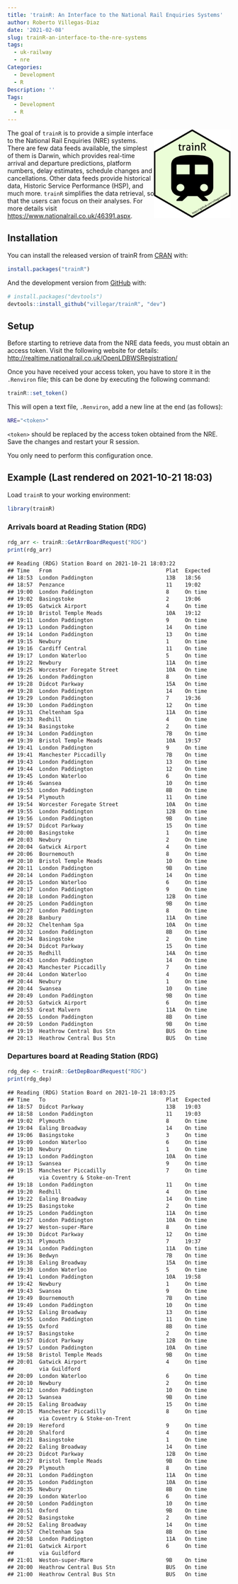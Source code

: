 ```yaml
---
title: 'trainR: An Interface to the National Rail Enquiries Systems'
author: Roberto Villegas-Diaz
date: '2021-02-08'
slug: trainR-an-interface-to-the-nre-systems
tags:
  - uk-railway
  - nre
Categories:
  - Development
  - R
Description: ''
Tags:
  - Development
  - R
---
```


<img src="https://raw.githubusercontent.com/villegar/trainR/main/inst/images/logo.png" alt="logo" align="right" height=200px/>

The goal of `trainR` is to provide a simple interface to the 
National Rail Enquiries (NRE) systems. There are few data feeds 
available, the simplest of them is Darwin, which provides real-time 
arrival and departure predictions, platform numbers, delay estimates, 
schedule changes and cancellations. Other data feeds provide historical 
data, Historic Service Performance (HSP), and much more. `trainR` 
simplifies the data retrieval, so that the users can focus on their 
analyses. For more details visit 
https://www.nationalrail.co.uk/46391.aspx.

## Installation

You can install the released version of trainR from [CRAN](https://CRAN.R-project.org) with:

``` r
install.packages("trainR")
```

And the development version from [GitHub](https://github.com/) with:

``` r
# install.packages("devtools")
devtools::install_github("villegar/trainR", "dev")
```

## Setup
Before starting to retrieve data from the NRE data feeds, you must obtain an access token. 
Visit the following website for details: http://realtime.nationalrail.co.uk/OpenLDBWSRegistration/

Once you have received your access token, you have to store it in the `.Renviron` file; this can be 
done by executing the following command:


```r
trainR::set_token()
```

This will open a text file, `.Renviron`, add a new line at the end (as follows):

```bash
NRE="<token>"
```

`<token>` should be replaced by the access token obtained from the NRE. Save the changes and restart 
your R session.

You only need to perform this configuration once.

## Example (Last rendered on 2021-10-21 18:03)

Load `trainR` to your working environment:

```r
library(trainR)
```

### Arrivals board at Reading Station (RDG)


```r
rdg_arr <- trainR::GetArrBoardRequest("RDG")
print(rdg_arr)
```

```
## Reading (RDG) Station Board on 2021-10-21 18:03:22
## Time   From                                    Plat  Expected
## 18:53  London Paddington                       13B   18:56
## 18:57  Penzance                                11    19:02
## 19:00  London Paddington                       8     On time
## 19:02  Basingstoke                             2     19:06
## 19:05  Gatwick Airport                         4     On time
## 19:10  Bristol Temple Meads                    10A   19:12
## 19:11  London Paddington                       9     On time
## 19:13  London Paddington                       14    On time
## 19:14  London Paddington                       13    On time
## 19:15  Newbury                                 1     On time
## 19:16  Cardiff Central                         11    On time
## 19:17  London Waterloo                         5     On time
## 19:22  Newbury                                 11A   On time
## 19:25  Worcester Foregate Street               10A   On time
## 19:26  London Paddington                       8     On time
## 19:28  Didcot Parkway                          15A   On time
## 19:28  London Paddington                       14    On time
## 19:29  London Paddington                       7     19:36
## 19:30  London Paddington                       12    On time
## 19:31  Cheltenham Spa                          11A   On time
## 19:33  Redhill                                 4     On time
## 19:34  Basingstoke                             2     On time
## 19:34  London Paddington                       7B    On time
## 19:39  Bristol Temple Meads                    10A   19:57
## 19:41  London Paddington                       9     On time
## 19:41  Manchester Piccadilly                   7B    On time
## 19:43  London Paddington                       13    On time
## 19:44  London Paddington                       12    On time
## 19:45  London Waterloo                         6     On time
## 19:46  Swansea                                 10    On time
## 19:53  London Paddington                       8B    On time
## 19:54  Plymouth                                11    On time
## 19:54  Worcester Foregate Street               10A   On time
## 19:55  London Paddington                       12B   On time
## 19:56  London Paddington                       9B    On time
## 19:57  Didcot Parkway                          15    On time
## 20:00  Basingstoke                             1     On time
## 20:03  Newbury                                 2     On time
## 20:04  Gatwick Airport                         4     On time
## 20:06  Bournemouth                             8     On time
## 20:10  Bristol Temple Meads                    10    On time
## 20:11  London Paddington                       9B    On time
## 20:14  London Paddington                       14    On time
## 20:15  London Waterloo                         6     On time
## 20:17  London Paddington                       9     On time
## 20:18  London Paddington                       12B   On time
## 20:25  London Paddington                       9B    On time
## 20:27  London Paddington                       8     On time
## 20:28  Banbury                                 11A   On time
## 20:32  Cheltenham Spa                          10A   On time
## 20:32  London Paddington                       8B    On time
## 20:34  Basingstoke                             2     On time
## 20:34  Didcot Parkway                          15    On time
## 20:35  Redhill                                 14A   On time
## 20:43  London Paddington                       14    On time
## 20:43  Manchester Piccadilly                   7     On time
## 20:44  London Waterloo                         4     On time
## 20:44  Newbury                                 1     On time
## 20:44  Swansea                                 10    On time
## 20:49  London Paddington                       9B    On time
## 20:53  Gatwick Airport                         6     On time
## 20:53  Great Malvern                           11A   On time
## 20:55  London Paddington                       8B    On time
## 20:59  London Paddington                       9B    On time
## 19:19  Heathrow Central Bus Stn                BUS   On time
## 20:13  Heathrow Central Bus Stn                BUS   On time
```

### Departures board at Reading Station (RDG)


```r
rdg_dep <- trainR::GetDepBoardRequest("RDG")
print(rdg_dep)
```

```
## Reading (RDG) Station Board on 2021-10-21 18:03:25
## Time   To                                      Plat  Expected
## 18:57  Didcot Parkway                          13B   19:03
## 18:58  London Paddington                       11    19:03
## 19:02  Plymouth                                8     On time
## 19:04  Ealing Broadway                         14    On time
## 19:06  Basingstoke                             3     On time
## 19:09  London Waterloo                         6     On time
## 19:10  Newbury                                 1     On time
## 19:13  London Paddington                       10A   On time
## 19:13  Swansea                                 9     On time
## 19:15  Manchester Piccadilly                   7     On time
##        via Coventry & Stoke-on-Trent           
## 19:18  London Paddington                       11    On time
## 19:20  Redhill                                 4     On time
## 19:22  Ealing Broadway                         14    On time
## 19:25  Basingstoke                             2     On time
## 19:25  London Paddington                       11A   On time
## 19:27  London Paddington                       10A   On time
## 19:27  Weston-super-Mare                       8     On time
## 19:30  Didcot Parkway                          12    On time
## 19:31  Plymouth                                7     19:37
## 19:34  London Paddington                       11A   On time
## 19:36  Bedwyn                                  7B    On time
## 19:38  Ealing Broadway                         15A   On time
## 19:39  London Waterloo                         5     On time
## 19:41  London Paddington                       10A   19:58
## 19:42  Newbury                                 1     On time
## 19:43  Swansea                                 9     On time
## 19:49  Bournemouth                             7B    On time
## 19:49  London Paddington                       10    On time
## 19:52  Ealing Broadway                         13    On time
## 19:55  London Paddington                       11    On time
## 19:55  Oxford                                  8B    On time
## 19:57  Basingstoke                             2     On time
## 19:57  Didcot Parkway                          12B   On time
## 19:57  London Paddington                       10A   On time
## 19:58  Bristol Temple Meads                    9B    On time
## 20:01  Gatwick Airport                         4     On time
##        via Guildford                           
## 20:09  London Waterloo                         6     On time
## 20:10  Newbury                                 2     On time
## 20:12  London Paddington                       10    On time
## 20:13  Swansea                                 9B    On time
## 20:15  Ealing Broadway                         15    On time
## 20:15  Manchester Piccadilly                   8     On time
##        via Coventry & Stoke-on-Trent           
## 20:19  Hereford                                9     On time
## 20:20  Shalford                                4     On time
## 20:21  Basingstoke                             1     On time
## 20:22  Ealing Broadway                         14    On time
## 20:23  Didcot Parkway                          12B   On time
## 20:27  Bristol Temple Meads                    9B    On time
## 20:29  Plymouth                                8     On time
## 20:31  London Paddington                       11A   On time
## 20:35  London Paddington                       10A   On time
## 20:35  Newbury                                 8B    On time
## 20:39  London Waterloo                         6     On time
## 20:50  London Paddington                       10    On time
## 20:51  Oxford                                  9B    On time
## 20:52  Basingstoke                             2     On time
## 20:52  Ealing Broadway                         14    On time
## 20:57  Cheltenham Spa                          8B    On time
## 20:58  London Paddington                       11A   On time
## 21:01  Gatwick Airport                         6     On time
##        via Guildford                           
## 21:01  Weston-super-Mare                       9B    On time
## 20:00  Heathrow Central Bus Stn                BUS   On time
## 21:00  Heathrow Central Bus Stn                BUS   On time
```
